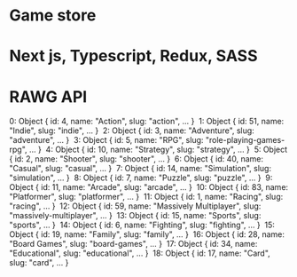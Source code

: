 # Game store

# Next js, Typescript, Redux, SASS

# RAWG API

0: Object { id: 4, name: "Action", slug: "action", … }
​​​
1: Object { id: 51, name: "Indie", slug: "indie", … }
​​​
2: Object { id: 3, name: "Adventure", slug: "adventure", … }
​​​
3: Object { id: 5, name: "RPG", slug: "role-playing-games-rpg", … }
​​​
4: Object { id: 10, name: "Strategy", slug: "strategy", … }
​​​
5: Object { id: 2, name: "Shooter", slug: "shooter", … }
​​​
6: Object { id: 40, name: "Casual", slug: "casual", … }
​​​
7: Object { id: 14, name: "Simulation", slug: "simulation", … }
​​​
8: Object { id: 7, name: "Puzzle", slug: "puzzle", … }
​​​
9: Object { id: 11, name: "Arcade", slug: "arcade", … }
​​​
10: Object { id: 83, name: "Platformer", slug: "platformer", … }
​​​
11: Object { id: 1, name: "Racing", slug: "racing", … }
​​​
12: Object { id: 59, name: "Massively Multiplayer", slug: "massively-multiplayer", … }
​​​
13: Object { id: 15, name: "Sports", slug: "sports", … }
​​​
14: Object { id: 6, name: "Fighting", slug: "fighting", … }
​​​
15: Object { id: 19, name: "Family", slug: "family", … }
​​​
16: Object { id: 28, name: "Board Games", slug: "board-games", … }
​​​
17: Object { id: 34, name: "Educational", slug: "educational", … }
​​​
18: Object { id: 17, name: "Card", slug: "card", … }
